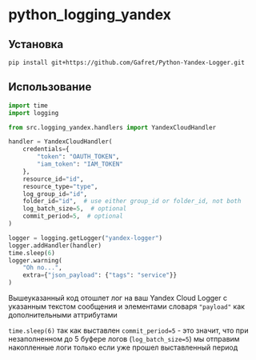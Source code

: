 # python_logging_yandex
## Установка
```shell
pip install git+https://github.com/Gafret/Python-Yandex-Logger.git
```
## Использование

```python
import time
import logging

from src.logging_yandex.handlers import YandexCloudHandler

handler = YandexCloudHandler(
    credentials={
        "token": "OAUTH_TOKEN",
        "iam_token": "IAM_TOKEN"
    },
    resource_id="id",
    resource_type="type",
    log_group_id="id",
    folder_id="id",  # use either group_id or folder_id, not both
    log_batch_size=5,  # optional
    commit_period=5,  # optional 
)

logger = logging.getLogger("yandex-logger")
logger.addHandler(handler)
time.sleep(6)
logger.warning(
    "Oh no...",
    extra={"json_payload": {"tags": "service"}}
)
```

Вышеуказанный код отошлет лог на ваш Yandex Cloud Logger с указанным текстом сообщения и элементами словаря `"payload"`
как дополнительными аттрибутами

`time.sleep(6)` так как выставлен `commit_period=5` - это значит, что при незаполненном до 5 буфере 
логов (`log_batch_size=5`) мы отправим накопленные логи только если уже прошел выставленный период  
